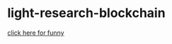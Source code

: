 # light-research-blockchain

[click here for funny](https://wanwan.moe/#curl=https://media.discordapp.net/attachments/494776335110242305/800770873568264192/loggers_lowq.png)
